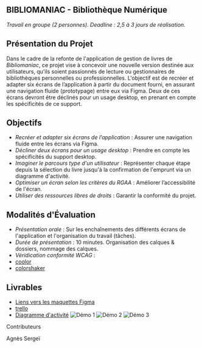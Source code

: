 ## BIBLIOMANIAC - Bibliothèque Numérique
*Travail en groupe (2 personnes).
Deadline : 2,5 à 3 jours de réalisation.*


## Présentation du Projet
Dans le cadre de la refonte de l'application de gestion de livres de *Bibliomaniac*, ce projet vise à concevoir une nouvelle version destinée aux utilisateurs, qu’ils soient passionnés de lecture ou gestionnaires de bibliothèques personnelles ou professionnelles. L'objectif est de recréer et adapter six écrans de l’application à partir du document fourni, en assurant une navigation fluide (prototypage) entre eux via Figma. Deux de ces écrans devront être déclinés pour un usage desktop, en prenant en compte les spécificités de ce support.


## Objectifs

- *Recréer et adapter six écrans de l’application* : Assurer une navigation fluide entre les écrans via Figma.
- *Décliner deux écrans pour un usage desktop* : Prendre en compte les spécificités du support desktop.
- *Imaginer le parcours type d'un utilisateur* : Représenter chaque étape depuis la sélection du livre jusqu'à la confirmation de l'emprunt via un diagramme d'activité.
- *Optimiser un écran selon les critères du RGAA* : Améliorer l’accessibilité de l'écran.
- *Utiliser des ressources libres de droits* : Garantir la conformité du projet.



## Modalités d'Évaluation

- *Présentation orale* : Sur les enchaînements des différents écrans de l'application et l'organisation du travail (tâches).
- *Durée de présentation* : 10 minutes.
Organisation des calques & dossiers, nommage des calques.
- *Véridication conformité WCAG* : 
- [coolor](https://coolors.co/contrast-checker/f9410a-f6f6f6)
- [colorshaker](https://hexcolor.co/color-contrast-checker)

## Livrables

- [Liens vers les maquettes Figma](https://www.figma.com/design/r7drRPTFRfaRMGEegvs7bV/BASE?node-id=4-59&t=6HR08FrROqA23LuT-1)
- [trello](https://trello.com/b/ael3lOna/biblio)
- [Diagramme d'activité](https://lucid.app/lucidchart/dd2affd4-d2ec-451d-a2b4-8f7deff36de7/edit?invitationId=inv_abcff057-de0a-4be0-91b3-eaf14deee8c7&page=0eqBfotfVGlV#)
![Démo 1](./v1.gif)
![Démo 2](./v2.gif)
![Démo 3](./v3.gif)


Contributeurs

Agnès
Sergeï
